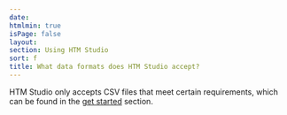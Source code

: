 ```yaml
---
date:
htmlmin: true
isPage: false
layout:
section: Using HTM Studio
sort: f
title: What data formats does HTM Studio accept?
---
```


HTM Studio only accepts CSV files that meet certain requirements, which can be
found in the [get started](/htm-studio/#start) section.
